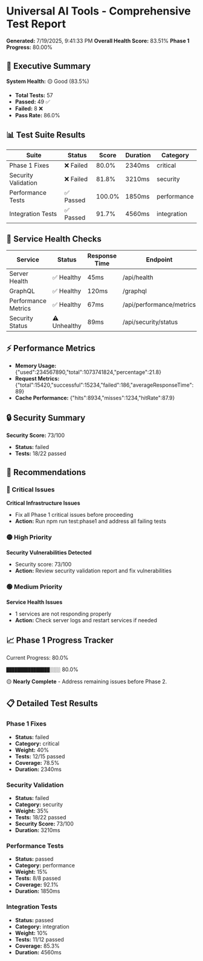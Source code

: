# Universal AI Tools - Comprehensive Test Report

**Generated:** 7/19/2025, 9:41:33 PM
**Overall Health Score:** 83.51%
**Phase 1 Progress:** 80.00%

## 🎯 Executive Summary

**System Health:** 🟡 Good (83.5%)

- **Total Tests:** 57
- **Passed:** 49 ✅
- **Failed:** 8 ❌
- **Pass Rate:** 86.0%

## 📊 Test Suite Results

| Suite | Status | Score | Duration | Category |
|-------|--------|-------|----------|----------|
| Phase 1 Fixes | ❌ Failed | 80.0% | 2340ms | critical |
| Security Validation | ❌ Failed | 81.8% | 3210ms | security |
| Performance Tests | ✅ Passed | 100.0% | 1850ms | performance |
| Integration Tests | ✅ Passed | 91.7% | 4560ms | integration |

## 🏥 Service Health Checks

| Service | Status | Response Time | Endpoint |
|---------|--------|---------------|----------|
| Server Health | ✅ Healthy | 45ms | /api/health |
| GraphQL | ✅ Healthy | 120ms | /graphql |
| Performance Metrics | ✅ Healthy | 67ms | /api/performance/metrics |
| Security Status | ⚠️ Unhealthy | 89ms | /api/security/status |

## ⚡ Performance Metrics

- **Memory Usage:** {"used":234567890,"total":1073741824,"percentage":21.8}
- **Request Metrics:** {"total":15420,"successful":15234,"failed":186,"averageResponseTime":89}
- **Cache Performance:** {"hits":8934,"misses":1234,"hitRate":87.9}

## 🔒 Security Summary

**Security Score:** 73/100

- **Status:** failed
- **Tests:** 18/22 passed

## 🚨 Recommendations

### 🔴 Critical Issues

**Critical Infrastructure Issues**
- Fix all Phase 1 critical issues before proceeding
- **Action:** Run npm run test:phase1 and address all failing tests

### 🟡 High Priority

**Security Vulnerabilities Detected**
- Security score: 73/100
- **Action:** Review security validation report and fix vulnerabilities

### 🟢 Medium Priority

**Service Health Issues**
- 1 services are not responding properly
- **Action:** Check server logs and restart services if needed

## 📈 Phase 1 Progress Tracker

Current Progress: 80.0%

`████████████████░░░░` 80.0%

🟡 **Nearly Complete** - Address remaining issues before Phase 2.

## 📋 Detailed Test Results

### Phase 1 Fixes

- **Status:** failed
- **Category:** critical
- **Weight:** 40%
- **Tests:** 12/15 passed
- **Coverage:** 78.5%
- **Duration:** 2340ms

### Security Validation

- **Status:** failed
- **Category:** security
- **Weight:** 35%
- **Tests:** 18/22 passed
- **Security Score:** 73/100
- **Duration:** 3210ms

### Performance Tests

- **Status:** passed
- **Category:** performance
- **Weight:** 15%
- **Tests:** 8/8 passed
- **Coverage:** 92.1%
- **Duration:** 1850ms

### Integration Tests

- **Status:** passed
- **Category:** integration
- **Weight:** 10%
- **Tests:** 11/12 passed
- **Coverage:** 85.3%
- **Duration:** 4560ms

